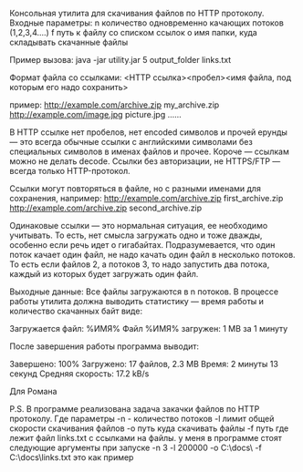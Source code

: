 

Консольная утилита для скачивания файлов по HTTP протоколу. Входные параметры: n количество одновременно качающих потоков (1,2,3,4....) f путь к файлу со списком ссылок o имя папки, куда складывать скачанные файлы

Пример вызова: java -jar utility.jar 5 output_folder links.txt

Формат файла со ссылками: <HTTP ссылка><пробел><имя файла, под которым его надо сохранить>

пример: http://example.com/archive.zip my_archive.zip http://example.com/image.jpg picture.jpg ......

В HTTP ссылке нет пробелов, нет encoded символов и прочей ерунды — это всегда обычные ссылки с английскими символами без специальных символов в именах файлов и прочее. Короче — ссылкам можно не делать decode. Ссылки без авторизации, не HTTPS/FTP — всегда только HTTP-протокол.

Ссылки могут повторяться в файле, но с разными именами для сохранения, например: http://example.com/archive.zip first_archive.zip http://example.com/archive.zip second_archive.zip

Одинаковые ссылки — это нормальная ситуация, ее необходимо учитывать. То есть, нет смысла загружать одно и тоже дважды, особенно если речь идет о гигабайтах. Подразумевается, что один поток качает один файл, не надо качать один файл в несколько потоков. То есть если файлов 2, а потоков 3, то надо запустить два потока, каждый из которых будет загружать один файл.

Выходные данные: Все файлы загружаются в n потоков. В процессе работы утилита должна выводить статистику — время работы и количество скачанных байт виде:

Загружается файл: %ИМЯ% Файл %ИМЯ% загружен: 1 MB за 1 минуту

После завершения работы программа выводит:

Завершено: 100% Загружено: 17 файлов, 2.3 MB Время: 2 минуты 13 секунд Средняя скорость: 17.2 kB/s


Для Романа

P.S. В программе реализована задача закачки файлов по HTTP протоколу. Где параметры -n - количество потоков -l лимит общей скорости скачивания файлов -o путь куда скачивать файлы -f путь где лежит файл links.txt с ссылками на файлы. у меня в программе стоят следующие аргументы при запуске -n 3 -l 200000 -o C:\docs\ -f C:\docs\links.txt это как пример
